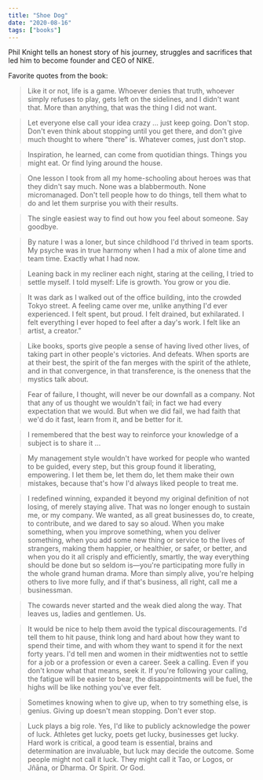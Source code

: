 ```yaml
---
title: "Shoe Dog"
date: "2020-08-16"
tags: ["books"]
---
```


Phil Knight tells an honest story of his journey, struggles and sacrifices that led him to become founder and CEO of NIKE.

Favorite quotes from the book:

> Like it or not, life is a game. Whoever denies that truth, whoever simply refuses to play, gets left on the sidelines, and I didn't want that. More than anything, that was the thing I did not want.

> Let everyone else call your idea crazy ... just keep going. Don't stop. Don't even think about stopping until you get there, and don't give much thought to where “there” is. Whatever comes, just don't stop.

> Inspiration, he learned, can come from quotidian things. Things you might eat. Or find lying around the house.

> One lesson I took from all my home-schooling about heroes was that they didn't say much. None was a blabbermouth. None micromanaged. Don't tell people how to do things, tell them what to do and let them surprise you with their results.

> The single easiest way to find out how you feel about someone. Say goodbye.

> By nature I was a loner, but since childhood I'd thrived in team sports. My psyche was in true harmony when I had a mix of alone time and team time. Exactly what I had now.

> Leaning back in my recliner each night, staring at the ceiling, I tried to settle myself. I told myself: Life is growth. You grow or you die.

> It was dark as I walked out of the office building, into the crowded Tokyo street. A feeling came over me, unlike anything I'd ever experienced. I felt spent, but proud. I felt drained, but exhilarated. I felt everything I ever hoped to feel after a day's work. I felt like an artist, a creator.”

> Like books, sports give people a sense of having lived other lives, of taking part in other people's victories. And defeats. When sports are at their best, the spirit of the fan merges with the spirit of the athlete, and in that convergence, in that transference, is the oneness that the mystics talk about.

> Fear of failure, I thought, will never be our downfall as a company. Not that any of us thought we wouldn't fail; in fact we had every expectation that we would. But when we did fail, we had faith that we'd do it fast, learn from it, and be better for it.

> I remembered that the best way to reinforce your knowledge of a subject is to share it ...

> My management style wouldn't have worked for people who wanted to be guided, every step, but this group found it liberating, empowering. I let them be, let them do, let them make their own mistakes, because that's how I'd always liked people to treat me.

> I redefined winning, expanded it beyond my original definition of not losing, of merely staying alive. That was no longer enough to sustain me, or my company. We wanted, as all great businesses do, to create, to contribute, and we dared to say so aloud. When you make something, when you improve something, when you deliver something, when you add some new thing or service to the lives of strangers, making them happier, or healthier, or safer, or better, and when you do it all crisply and efficiently, smartly, the way everything should be done but so seldom is—you're participating more fully in the whole grand human drama. More than simply alive, you're helping others to live more fully, and if that's business, all right, call me a businessman.

> The cowards never started and the weak died along the way. That leaves us, ladies and gentlemen. Us.

> It would be nice to help them avoid the typical discouragements. I'd tell them to hit pause, think long and hard about how they want to spend their time, and with whom they want to spend it for the next forty years. I'd tell men and women in their midtwenties not to settle for a job or a profession or even a career. Seek a calling. Even if you don't know what that means, seek it. If you're following your calling, the fatigue will be easier to bear, the disappointments will be fuel, the highs will be like nothing you've ever felt.

> Sometimes knowing when to give up, when to try something else, is genius. Giving up doesn't mean stopping. Don't ever stop.

> Luck plays a big role. Yes, I'd like to publicly acknowledge the power of luck. Athletes get lucky, poets get lucky, businesses get lucky. Hard work is critical, a good team is essential, brains and determination are invaluable, but luck may decide the outcome. Some people might not call it luck. They might call it Tao, or Logos, or Jñāna, or Dharma. Or Spirit. Or God.
